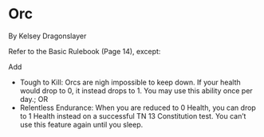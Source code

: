 # Orc
By Kelsey Dragonslayer

Refer to the Basic Rulebook (Page 14), except:

Add 
- Tough to Kill: Orcs are nigh impossible to keep down. If your health would drop to 0, it instead drops to 1. You may use this ability once per day.; OR
- Relentless Endurance: When you are reduced to 0 Health, you can drop to 1 Health instead on a successful TN 13 Constitution test. You can’t use this feature again until you sleep.
